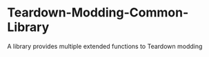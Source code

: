 # Teardown-Modding-Common-Library
A library provides multiple extended functions to Teardown modding
